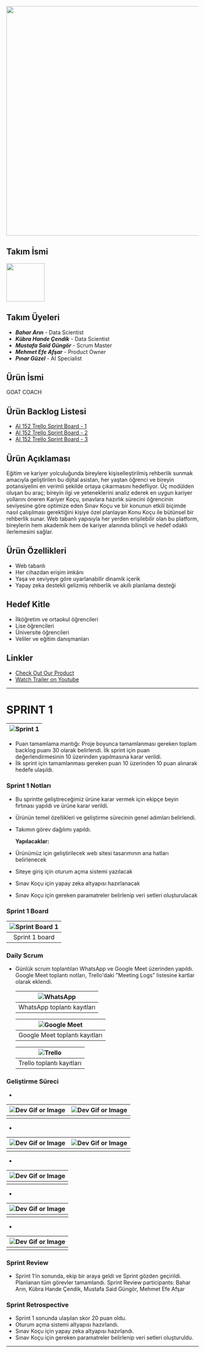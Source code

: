 <p align="center">
  <img src="images/image-1.png" width="600">
</p>


## Takım İsmi
<img src="images/image-2.png" width="100">

## Takım Üyeleri
- ***Bahar Arın*** - Data Scientist
- ***Kübra Hande Çendik*** - Data Scientist
- ***Mustafa Said Güngör*** - Scrum Master
- ***Mehmet Efe Afşar*** - Product Owner
- ***Pınar Güzel*** - AI Specialist

## Ürün İsmi
GOAT COACH


## Ürün Backlog Listesi
- [AI 152 Trello Sprint Board - 1](https://trello.com/b/QcRPIhZZ/1-sprint)
- [AI 152 Trello Sprint Board - 2](https://trello.com/b/wnCAaBHt/2-sprint)
- [AI 152 Trello Sprint Board - 3](https://trello.com/b/xcPH4JYu/3-sprint)

## Ürün Açıklaması
Eğitim ve kariyer yolculuğunda bireylere kişiselleştirilmiş rehberlik sunmak amacıyla geliştirilen bu dijital asistan, her yaştan öğrenci ve bireyin potansiyelini en verimli şekilde ortaya çıkarmasını hedefliyor. Üç modülden oluşan bu araç; bireyin ilgi ve yeteneklerini analiz ederek en uygun kariyer yollarını öneren Kariyer Koçu, sınavlara hazırlık sürecini öğrencinin seviyesine göre optimize eden Sınav Koçu ve bir konunun etkili biçimde nasıl çalışılması gerektiğini kişiye özel planlayan Konu Koçu ile bütünsel bir rehberlik sunar. Web tabanlı yapısıyla her yerden erişilebilir olan bu platform, bireylerin hem akademik hem de kariyer alanında bilinçli ve hedef odaklı ilerlemesini sağlar.

## Ürün Özellikleri
- Web tabanlı
- Her cihazdan erişim imkânı
- Yaşa ve seviyeye göre uyarlanabilir dinamik içerik
- Yapay zeka destekli gelizmiş rehberlik ve akıllı planlama desteği

## Hedef Kitle
- İlköğretim ve ortaokul öğrencileri 
- Lise öğrencileri
- Üniversite öğrencileri
- Veliler ve eğitim danışmanları

## Linkler
- [Check Out Our Product](https://github.com/mustafagungormd/Bootcamp_AI-152)
- [Watch Trailer on Youtube](https://www.youtube.com/watch?v=LpNVf8sczqU)

---
# **SPRINT 1**

   | ![Sprint 1](images/image-3.png) |
   |:---------------------------------:|

- Puan tamamlama mantığı: Proje boyunca tamamlanması gereken toplam backlog puanı 30 olarak belirlendi. İlk sprint için puan değerlendirmesinin 10 üzerinden yapılmasına karar verildi.
- İlk sprint için tamamlanması gereken puan 10 üzerinden 10 puan alınarak hedefe ulaşıldı.

### **Sprint 1 Notları**
- Bu sprintte geliştireceğimiz ürüne karar vermek için ekipçe beyin fırtınası yapıldı ve ürüne karar verildi.
- Ürünün temel özellikleri ve geliştirme sürecinin genel adımları belirlendi.
- Takımın görev dağılımı yapıldı. <br>

  **Yapılacaklar:**
- Ürünümüz için geliştirilecek web sitesi tasarımının ana hatları belirlenecek
- Siteye giriş için oturum açma sistemi yazılacak
- Sınav Koçu için yapay zeka altyapısı hazırlanacak
- Sınav Koçu için gereken paramatreler belirlenip veri setleri oluşturulacak

### **Sprint 1 Board**
   | ![Sprint Board 1](images/image-4.png) |
   |:---------------------------------:|
   | Sprint 1 board                         |

### **Daily Scrum**

* Günlük scrum toplantıları WhatsApp ve Google Meet üzerinden yapıldı. Google Meet toplantı notları, Trello'daki "Meeting Logs" listesine kartlar olarak eklendi.

   | ![WhatsApp](images/image-5.png) |
   |:---------------------------------:|
   | WhatsApp toplantı kayıtları                        |

   | ![Google Meet](images/image-6.png) |
   |:---------------------------------:|
   | Google Meet toplantı kayıtları                       |

   | ![Trello](images/image-7.png) |
   |:---------------------------------:|
   | Trello toplantı kayıtları                        |

  
### **Geliştirme Süreci**
* 

   | ![Dev Gif or Image](images/image-8.gif) | ![Dev Gif or Image](images/image-9.png) |
   |:---------------------------------:|:-----------------------------------:|
   |                         |                         |

* 

   | ![Dev Gif or Image](images/image-10.png) | ![Dev Gif or Image](images/image-11.png) |
   |:---------------------------------:|:-----------------------------------:|
   |                         |                          |

* 

   | ![Dev Gif or Image](images/image-12.png) |
   |:---------------------------------:|
   |                        |

* 

   | ![Dev Gif or Image](images/image-13.png) |
   |:---------------------------------:|
   |                         |

* 

   | ![Dev Gif or Image](images/image-14.png) |
   |:---------------------------------:|
   |                          |


 ### **Sprint Review**
- Sprint 1’in sonunda, ekip bir araya geldi ve Sprint gözden geçirildi. Planlanan tüm görevler tamamlandı.
Sprint Review participants: Bahar Arın, Kübra Hande Çendik, Mustafa Said Güngör, Mehmet Efe Afşar




 ### **Sprint Retrospective**
- Sprint 1 sonunda ulaşılan skor 20 puan oldu.
- Oturum açma sistemi altyapısı hazırlandı.
- Sınav Koçu için yapay zeka altyapısı hazırlandı.
- Sınav Koçu için gereken paramatreler belirlenip veri setleri oluşturuldu.


---
